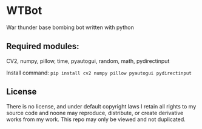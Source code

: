 # WTBot
War thunder base bombing bot written with python

## Required modules:
CV2, numpy, pillow, time, pyautogui, random, math, pydirectinput

Install command: ```pip install cv2 numpy pillow pyautogui pydirectinput```

## License
There is no license, and under default copyright laws I retain all rights to my source code and noone may reproduce, distribute, or create derivative works from my work. This repo may only be viewed and not duplicated.